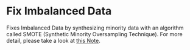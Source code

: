 # Fix Imbalanced Data
Fixes Imbalanced Data by synthesizing minority data with an algorithm called SMOTE (Synthetic Minority Oversampling Technique).
For more detail, please take a look at [this Note](https://exploratory.io/note/hideaki/How-to-Fix-Imbalanced-Data-with-SMOTE-xbG7cUI1Ly).
